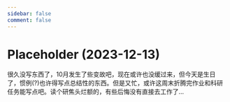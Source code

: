 ```yaml
---
sidebar: false
comment: false
---
```


# Placeholder (2023-12-13)

很久没写东西了，10月发生了些变故吧，现在或许也没缓过来，但今天是生日了，惯例(?)也许得写点总结性的东西。但是又忙，或许这周末折腾完作业和科研任务能写点吧。读个研焦头烂额的，有些后悔没有直接去工作了...
